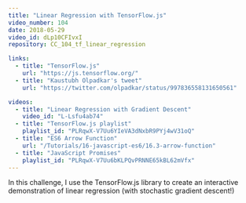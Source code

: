 ```yaml
---
title: "Linear Regression with TensorFlow.js"
video_number: 104
date: 2018-05-29
video_id: dLp10CFIvxI
repository: CC_104_tf_linear_regression

links:
  - title: "TensorFlow.js"
    url: "https://js.tensorflow.org/"
  - title: "Kaustubh Olpadkar's tweet"
    url: "https://twitter.com/olpadkar/status/997836558131650561"

videos:
  - title: "Linear Regression with Gradient Descent"
    video_id: "L-Lsfu4ab74"
  - title: "TensorFlow.js playlist"
    playlist_id: "PLRqwX-V7Uu6YIeVA3dNxbR9PYj4wV31oQ"
  - title: "ES6 Arrow Function"
    url: "/Tutorials/16-javascript-es6/16.3-arrow-function"
  - title: "JavaScript Promises"
    playlist_id: "PLRqwX-V7Uu6bKLPQvPRNNE65kBL62mVfx"
---
```


In this challenge, I use the TensorFlow.js library to create an interactive demonstration of linear regression (with stochastic gradient descent!)

